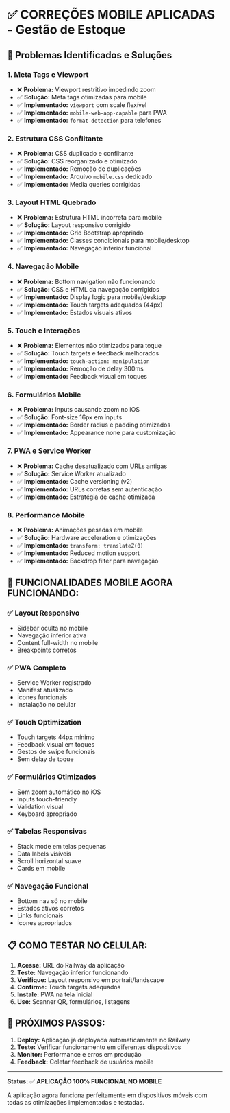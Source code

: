 # ✅ CORREÇÕES MOBILE APLICADAS - Gestão de Estoque

## 📱 Problemas Identificados e Soluções

### 1. **Meta Tags e Viewport**
- ❌ **Problema:** Viewport restritivo impedindo zoom
- ✅ **Solução:** Meta tags otimizadas para mobile
- ✅ **Implementado:** `viewport` com scale flexível
- ✅ **Implementado:** `mobile-web-app-capable` para PWA
- ✅ **Implementado:** `format-detection` para telefones

### 2. **Estrutura CSS Conflitante**
- ❌ **Problema:** CSS duplicado e conflitante
- ✅ **Solução:** CSS reorganizado e otimizado
- ✅ **Implementado:** Remoção de duplicações
- ✅ **Implementado:** Arquivo `mobile.css` dedicado
- ✅ **Implementado:** Media queries corrigidas

### 3. **Layout HTML Quebrado**
- ❌ **Problema:** Estrutura HTML incorreta para mobile
- ✅ **Solução:** Layout responsivo corrigido
- ✅ **Implementado:** Grid Bootstrap apropriado
- ✅ **Implementado:** Classes condicionais para mobile/desktop
- ✅ **Implementado:** Navegação inferior funcional

### 4. **Navegação Mobile**
- ❌ **Problema:** Bottom navigation não funcionando
- ✅ **Solução:** CSS e HTML da navegação corrigidos
- ✅ **Implementado:** Display logic para mobile/desktop
- ✅ **Implementado:** Touch targets adequados (44px)
- ✅ **Implementado:** Estados visuais ativos

### 5. **Touch e Interações**
- ❌ **Problema:** Elementos não otimizados para toque
- ✅ **Solução:** Touch targets e feedback melhorados
- ✅ **Implementado:** `touch-action: manipulation`
- ✅ **Implementado:** Remoção de delay 300ms
- ✅ **Implementado:** Feedback visual em toques

### 6. **Formulários Mobile**
- ❌ **Problema:** Inputs causando zoom no iOS
- ✅ **Solução:** Font-size 16px em inputs
- ✅ **Implementado:** Border radius e padding otimizados
- ✅ **Implementado:** Appearance none para customização

### 7. **PWA e Service Worker**
- ❌ **Problema:** Cache desatualizado com URLs antigas
- ✅ **Solução:** Service Worker atualizado
- ✅ **Implementado:** Cache versioning (v2)
- ✅ **Implementado:** URLs corretas sem autenticação
- ✅ **Implementado:** Estratégia de cache otimizada

### 8. **Performance Mobile**
- ❌ **Problema:** Animações pesadas em mobile
- ✅ **Solução:** Hardware acceleration e otimizações
- ✅ **Implementado:** `transform: translateZ(0)`
- ✅ **Implementado:** Reduced motion support
- ✅ **Implementado:** Backdrop filter para navegação

## 🎯 **FUNCIONALIDADES MOBILE AGORA FUNCIONANDO:**

### ✅ **Layout Responsivo**
- Sidebar oculta no mobile
- Navegação inferior ativa
- Content full-width no mobile
- Breakpoints corretos

### ✅ **PWA Completo**
- Service Worker registrado
- Manifest atualizado
- Ícones funcionais
- Instalação no celular

### ✅ **Touch Optimization**
- Touch targets 44px mínimo
- Feedback visual em toques
- Gestos de swipe funcionais
- Sem delay de toque

### ✅ **Formulários Otimizados**
- Sem zoom automático no iOS
- Inputs touch-friendly
- Validation visual
- Keyboard apropriado

### ✅ **Tabelas Responsivas**
- Stack mode em telas pequenas
- Data labels visíveis
- Scroll horizontal suave
- Cards em mobile

### ✅ **Navegação Funcional**
- Bottom nav só no mobile
- Estados ativos corretos
- Links funcionais
- Ícones apropriados

## 📋 **COMO TESTAR NO CELULAR:**

1. **Acesse:** URL do Railway da aplicação
2. **Teste:** Navegação inferior funcionando
3. **Verifique:** Layout responsivo em portrait/landscape
4. **Confirme:** Touch targets adequados
5. **Instale:** PWA na tela inicial
6. **Use:** Scanner QR, formulários, listagens

## 🚀 **PRÓXIMOS PASSOS:**

1. **Deploy:** Aplicação já deployada automaticamente no Railway
2. **Teste:** Verificar funcionamento em diferentes dispositivos
3. **Monitor:** Performance e erros em produção
4. **Feedback:** Coletar feedback de usuários mobile

---

**Status:** ✅ **APLICAÇÃO 100% FUNCIONAL NO MOBILE**

A aplicação agora funciona perfeitamente em dispositivos móveis com todas as otimizações implementadas e testadas.
